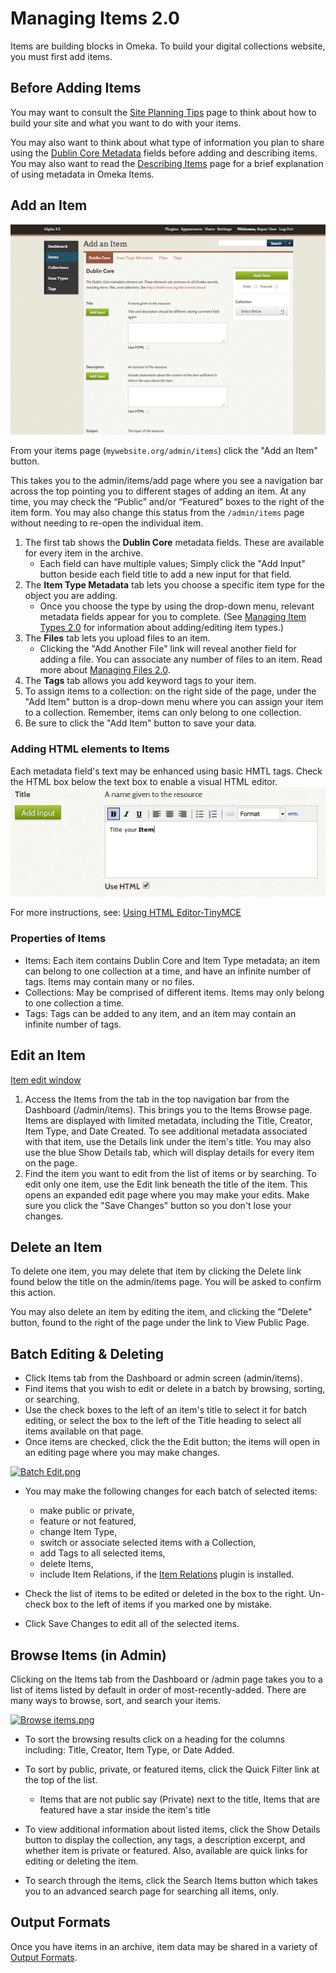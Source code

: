Managing Items 2.0
==================


Items are building blocks in Omeka. To build your digital collections website, you must first add items.

Before Adding Items 
---------------------------------------------------------------

You may want to consult the [Site Planning Tips](/Site_Planning_Tips.md) page to think about how to build your site and what you want to do with your items.

You may also want to think about what type of information you plan to share using the [Dublin Core Metadata](http://dublincore.org/documents/usageguide/) fields before adding and describing items. You may also want to read the [Describing Items](/Describing_Items.md) page for a brief explanation of using metadata in Omeka Items.

Add an Item 
---------------------------------------------------------------

![Add Item.png](/doc_files/itemAdd.png)

From your items page (`mywebsite.org/admin/items`) click the "Add an Item" button.

This takes you to the admin/items/add page where you see a navigation bar across the top pointing you to different stages of adding an item. At any time, you may check the “Public” and/or “Featured” boxes to the right of the item form. You may also change this status from the `/admin/items` page without needing to re-open the individual item.
1.  The first tab shows the **Dublin Core** metadata fields. These are available for every item in the archive. 
    - Each field can have multiple values; Simply click the "Add Input" button beside each field title to add a new input for that field.
2.  The **Item Type Metadata** tab lets you choose a specific item type for the object you are adding. 
     - Once you choose the type by using the drop-down menu, relevant metadata fields appear for you to complete. (See [Managing Item Types 2.0](/Managing_Item_Types_2.0.md) for information about adding/editing item types.)
3.  The **Files** tab lets you upload files to an item. 
     - Clicking the "Add Another File" link will reveal another field for adding a file. You can associate any number of files to an item. Read more about [Managing Files 2.0](Managing_Files_2.0.md).
4.  The **Tags** tab allows you add keyword tags to your item.
5.  To assign items to a collection: on the right side of the page, under the "Add Item" button is a drop-down menu where you can assign your item to a collection. Remember, items can only belong to one collection.
6.  Be sure to click the "Add Item" button to save your data.

###  Adding HTML elements to Items

Each metadata field's text may be enhanced using basic HMTL tags. Check the HTML box below the text box to enable a visual HTML editor. 
![Item element with Use HTML box ticked](doc_files/itemHTML.png)

For more instructions, see:
[Using HTML Editor-TinyMCE](/Using_HTML_Editor-TinyMCE.md)

### Properties of Items

-   Items: Each item contains Dublin Core and Item Type metadata; an item can belong to one collection at a time, and have an infinite number of tags. Items may contain many or no files.
-   Collections: May be comprised of different items. Items may only belong to one collection a time.
-   Tags: Tags can be added to any item, and an item may contain an infinite number of tags.

Edit an Item
--------------------------------------------------------------

[Item edit window](doc_files/itemEdit.png)

1.  Access the Items from the tab in the top navigation bar from the Dashboard (/admin/items). This brings you to the Items Browse page. Items are displayed with limited metadata, including the Title, Creator, Item Type, and Date Created. To see additional metadata associated with that item, use the Details link under the item's title. You may also use the blue Show Details tab, which will display details for every item on the page.
2.  Find the item you want to edit from the list of items or by searching. To edit only one item, use the Edit link beneath the title of the item. This opens an expanded edit page where you may make your edits. Make sure you click the "Save Changes" button so you don't lose your changes.

Delete an Item
----------------------------------------------------------------

To delete one item, you may delete that item by clicking the Delete link found below the title on the admin/items page. You will be asked to confirm this action.

You may also delete an item by editing the item, and clicking the "Delete" button, found to the right of the page under the link to View Public Page.

Batch Editing & Deleting
-------------------------------------------------------------------------------------------

-   Click Items tab from the Dashboard or admin screen (admin/items).
-   Find items that you wish to edit or delete in a batch by browsing, sorting, or searching.
-   Use the check boxes to the left of an item's title to select it for batch editing, or select the box to the left of the Title heading to select all items available on that page.
-   Once items are checked, click the the Edit button; the items will open in an editing page where you may make changes.

[![Batch Edit.png](https://omeka.org/c/images/f/f0/Batch_Edit.png)](https://omeka.org/codex/File:Batch_Edit.png)

-   You may make the following changes for each batch of selected items:
    -   make public or private,
    -   feature or not featured,
    -   change Item Type,
    -   switch or associate selected items with a Collection,
    -   add Tags to all selected items,
    -   delete Items,
    -   include Item Relations, if the [Item Relations](Plugins/ItemRelations.md) plugin is installed.

-   Check the list of items to be edited or deleted in the box to the right. Un-check box to the left of items if you marked one     by mistake.
-   Click Save Changes to edit all of the selected items.

Browse Items (in Admin)
-------------------------------------------------------------------------------------------

Clicking on the Items tab from the Dashboard or /admin page takes you to a list of items listed by default in order of most-recently-added. There are many ways to browse, sort, and search your items.

[![Browse items.png](https://omeka.org/c/images/thumb/0/09/Browse_items.png/500px-Browse_items.png)](https://omeka.org/codex/File:Browse_items.png)

-   To sort the browsing results click on a heading for the columns including: Title, Creator, Item Type, or Date Added.


-   To sort by public, private, or featured items, click the Quick     Filter link at the top of the list.
    -   Items that are not public say (Private) next to the title, Items that are featured have a star inside the item's title

-   To view additional information about listed items, click the Show Details button to display the collection, any tags, a description excerpt, and whether item is private or featured. Also, available are quick links for editing or deleting the item.



-   To search through the items, click the Search Items button which takes you to an advanced search page for searching all items, only.

Output Formats 
---------------------------------------------------------------------

Once you have items in an archive, item data may be shared in a variety of [Output Formats](Output_Formats.md).

